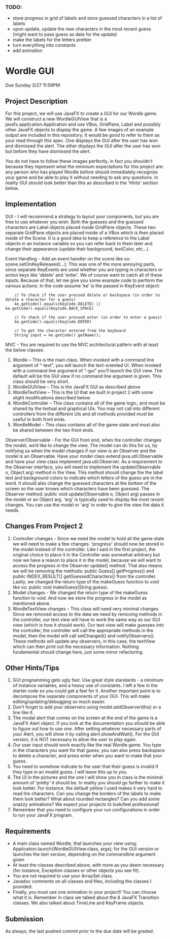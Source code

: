 ### TODO:
 - store progress in grid of labels and store guessed characters in a list of labels
 - upon update, update the new characters in the most recent guess (might want to pass guess as data for the update)
 - make the labels for the letters prettier
 - turn everything into constants
 - add animation

# Wordle GUI

Due Sunday 3/27 11:59PM

## Project Description
For this project, we will use JavaFX to create a GUI for our Wordle game.
We will construct a new WordleGUIView that is a javafx.application.Application and use VBox, GridPane, Label and possibly other JavaFX objects to display the game. A few images of an example output are included in this repository. It would be good to refer to them as your read through this spec. One displays the GUI after the user has won and dismissed the alert. The other displays the GUI after the user has won but before they have dismissed the alert.

You do not have to follow these images perfectly, in fact you shouldn't because they represent what the minimum expectations for this project are: any person who has played Wordle before should immediately recognize your game and be able to play it without needing to ask any questions. In reality GUI should look better than this as described in the 'Hints' section below.

## Implementation
GUI - I will recommend a strategy to layout your components, but you are free to use whatever you wish. Both the guesses and the guessed characters are Label objects placed inside GridPane objects. These two separate GridPane objects are placed inside of a VBox which is then placed inside of the Scene. It is a good idea to keep a reference to the Label objects in an instance variable so you can refer back to them later and change their appearance (update their background, textColor, etc...).

Event Handling - Add an event handler on the scene like so: scene.setOnKeyReleased(...); This was one of the more annoying parts, since separate KeyEvents are used whether you are typing in characters or action keys like 'delete' and 'enter'. We of course want to catch all of these inputs. Because of that, let me give you some example code to perform the various actions. In the code assume 'ke' is the passed in KeyEvent object:

		// To check if the user pressed delete or backspace (in order to delete a character for a guess)
		ke.getCode().equals(KeyCode.DELETE) || ke.getCode().equals(KeyCode.BACK_SPACE)

		// To check if the user pressed enter (in order to enter a guess)
		ke.getCode().equals(KeyCode.ENTER)

		// To get the character entered from the keyboard
		String input = ke.getCode().getName();

MVC - You are required to use the MVC architectural pattern with at least the below classes:
1.	Wordle – This is the main class. When invoked with a command line argument of “-text”, you will launch the text-oriented UI. When invoked with a command line argument of “-gui” you’ll launch the GUI view. The default will be the GUI view if no command line argument is given. This class should be very short.
2.	WordleGUIView – This is the JavaFX GUI as described above
3.	WordleTextView – This is the UI that we built in project 2 with some slight modifications described below.
4.	WordleController – This class contains all of the game logic, and must be shared by the textual and graphical UIs. You may not call into different controllers from the different UIs and all methods provided must be useful to both front ends.
5.	WordleModel – This class contains all of the game state and must also be shared between the two front ends.

Observer/Observable - For the GUI front end, when the controller changes the model, we’d like to change the view. The model can do this for us, by notifying us when the model changes if our view is an Observer and the model is an Observable. 
Have your model class extend java.util.Observable and have your view class implement java.util.Observer. As a requirement to the Observer interface, you will need to implement the update(Observable o, Object arg) method in the View. This method should change the the label text and background colors to indicate which letters of the guess are in the word. It should also change the guessed characters at the bottom of the screen so the user knows which characters have been guessed. The Observer method: public void update(Observable o, Object arg) passes in the model or an Object arg. 'arg' is typically used to display the most recent changes. You can use the model or 'arg' in order to give the view the data it needs. 


## Changes From Project 2
1.	Controller changes - Since we need the model to hold all the game state we will need to make a few changes. 'progress' should now be stored in the model instead of the controller. Like I said in the first project, the original choice to place it in the Controller was somewhat arbitrary but now we have a reason to place it in the model, because we will want to access the progress in the Observer update() method. That also means we will be removing the methods: public Guess[] getProgress() and public INDEX_RESULT[] getGuessedCharacters() from the controller. Lastly, we changed the return type of the makeGuess function to void like so: public void makeGuess(String guess).
2.	Model changes - We changed the return type of the makeGuess function to void. And now we store the progress in the model as mentioned above. 
3.	WordleTextView changes – This class will need very minimal changes. Since we removed access to the data we need by removing methods in the controller, our text view will have to work the same way as our GUI view (which is how it should work). Our text view will make guesses into the controller, the controller will call the appropriate methods in the model, then the model will call setChanged() and notifyObservers(). These methods will update any observers, in this case, the textView which can then print out the necessary information. Nothing fundamental should change here, just some minor refactoring.

## Other Hints/Tips
1.	GUI programming gets ugly fast. Use great style standards - a minimum of instance variables, and a heavy use of constants. I left a few in the starter code so you could get a feel for it. Another important point is to decompose the separate components of your GUI. This will make editing/updating/debugging so much easier.
2.	Don't forget to add your observers using model.addObserver(this) or a line like it. 
3.	The modal alert that comes on the screen at the end of the game is a JavaFX Alert object. If you look at the documentation you should be able to figure out how to use one. After setting whatever necessary parts of your Alert, you will show it by calling alert.showAndWait(). For the GUI version, it is NOT necessary to allow the user to play again.
4.	Our user input should work exactly like the real Wordle game. You type in the characters you want for that guess, you can also press backspace to delete a character, and press enter when you want to make that your guess.
5.	You need to somehow indicate to the user that their guess is invalid if they type in an invalid guess. I will leave this up to you.
6.	The UI in the pictures and the one I will show you in class is the minimal amount of 'pretty' it should be. In reality you should go farther to make it look better. For instance, the default yellow I used makes it very hard to read the characters. Can you change the borders of the labels to make them look better? What about rounded rectangles? Can you add some snazzy animations? We expect your projects to look/feel professional!
7.	Remember that you need to configure your run configurations in order to run your JavaFX program.


## Requirements
- A main class named Wordle, that launches your view using:
		Application.launch(WordleGUIView.class, args);
	for the GUI version or launches the text version, depending on the commandline argument given
- At least the classes described above, with more as you deem necessary (for instance, Exception classes or other objects you see fit).
- You are not required to use your ArraySet class.
- Javadoc comments on all classes and files, including the classes I provided.
- Finally, you must use one animation in your project!! You can choose what it is. Remember in class we talked about the 8 JavaFX Transition classes. We also talked about TimeLine and KeyFrame objects.

## Submission
As always, the last pushed commit prior to the due date will be graded.
